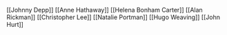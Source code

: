 [[Johnny Depp]]
[[Anne Hathaway]]
[[Helena Bonham Carter]]
[[Alan Rickman]]
[[Christopher Lee]]
[[Natalie Portman]]
[[Hugo Weaving]]
[[John Hurt]]
